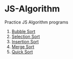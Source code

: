 # JS-Algorithm
Practice JS Algorithm programs

1. <a href="./Bubble%20Sort">Bubble Sort</a>
2. <a href="./Selection%20Sort">Selection Sort</a>
3. <a href="./Insertion%20Sort">Insertion Sort</a>
4. <a href="./Merge%20Sort">Merge Sort</a>
4. <a href="./Quick%20Sort">Quick Sort</a>
